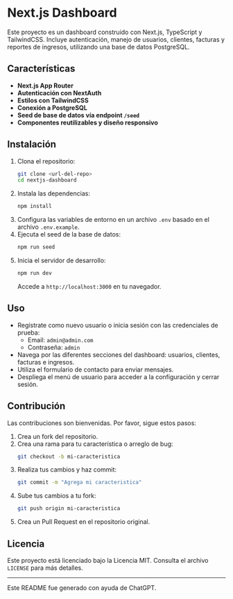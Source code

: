 # Next.js Dashboard

Este proyecto es un dashboard construido con Next.js, TypeScript y TailwindCSS. Incluye autenticación, manejo de usuarios, clientes, facturas y reportes de ingresos, utilizando una base de datos PostgreSQL.

## Características

- **Next.js App Router**
- **Autenticación con NextAuth**
- **Estilos con TailwindCSS**
- **Conexión a PostgreSQL**
- **Seed de base de datos vía endpoint `/seed`**
- **Componentes reutilizables y diseño responsivo**

## Instalación

1. Clona el repositorio:
   ```sh
   git clone <url-del-repo>
   cd nextjs-dashboard
   ```
2. Instala las dependencias:
   ```sh
   npm install
   ```
3. Configura las variables de entorno en un archivo `.env` basado en el archivo `.env.example`.
4. Ejecuta el seed de la base de datos:
   ```sh
   npm run seed
   ```
5. Inicia el servidor de desarrollo:
   ```sh
   npm run dev
   ```
   Accede a `http://localhost:3000` en tu navegador.

## Uso

- Regístrate como nuevo usuario o inicia sesión con las credenciales de prueba:
  - Email: `admin@admin.com`
  - Contraseña: `admin`
- Navega por las diferentes secciones del dashboard: usuarios, clientes, facturas e ingresos.
- Utiliza el formulario de contacto para enviar mensajes.
- Despliega el menú de usuario para acceder a la configuración y cerrar sesión.

## Contribución

Las contribuciones son bienvenidas. Por favor, sigue estos pasos:

1. Crea un fork del repositorio.
2. Crea una rama para tu característica o arreglo de bug:
   ```sh
   git checkout -b mi-caracteristica
   ```
3. Realiza tus cambios y haz commit:
   ```sh
   git commit -m "Agrega mi caracteristica"
   ```
4. Sube tus cambios a tu fork:
   ```sh
   git push origin mi-caracteristica
   ```
5. Crea un Pull Request en el repositorio original.

## Licencia

Este proyecto está licenciado bajo la Licencia MIT. Consulta el archivo `LICENSE` para más detalles.

---

Este README fue generado con ayuda de ChatGPT.

